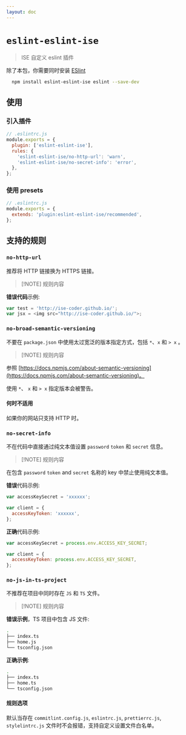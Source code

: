 ```yaml
---
layout: doc
---
```


# `eslint-eslint-ise`

> ISE 自定义 eslint 插件

除了本包，你需要同时安装 [ESlint](https://eslint.org/)

``` bash
  npm install eslint-eslint-ise eslint --save-dev
```

## 使用

### 引入插件

```js
// .eslintrc.js
module.exports = {
  plugin: ['eslint-eslint-ise'],
  rules: {
    'eslint-eslint-ise/no-http-url': 'warn',
    'eslint-eslint-ise/no-secret-info': 'error',
  },
};
```

### 使用 presets

```js
// .eslintrc.js
module.exports = {
  extends: 'plugin:eslint-eslint-ise/recommended',
};
```

## 支持的规则

### `no-http-url`

推荐将 HTTP 链接换为 HTTPS 链接。

> [!NOTE] 规则内容

**错误代码**示例:

```js
var test = 'http://ise-coder.github.io/';
var jsx = <img src="http://ise-coder.github.io/">;
```

### `no-broad-semantic-versioning`

不要在 `package.json` 中使用太过宽泛的版本指定方式，包括 `*`、`x` 和 `> x` 。

> [!NOTE] 规则内容

参照 [https://docs.npmjs.com/about-semantic-versioning](https://docs.npmjs.com/about-semantic-versioning)。

使用 `*`、 `x` 和 `> x` 指定版本会被警告。

#### 何时不适用

如果你的网站只支持 HTTP 时。

### `no-secret-info`

不在代码中直接通过纯文本值设置 `password` `token` 和 `secret` 信息。

> [!NOTE] 规则内容

在包含 `password` `token` and `secret` 名称的 key 中禁止使用纯文本值。

**错误**代码示例:

```js
var accessKeySecret = 'xxxxxx';

var client = {
  accessKeyToken: 'xxxxxx',
};
```

**正确**代码示例:

```js
var accessKeySecret = process.env.ACCESS_KEY_SECRET;

var client = {
  accessKeyToken: process.env.ACCESS_KEY_SECRET,
};
```

### `no-js-in-ts-project`

不推荐在项目中同时存在 `JS` 和 `TS` 文件。

> [!NOTE] 规则内容

**错误示例**，TS 项目中包含 JS 文件:

```Bash
.
├── index.ts
├── home.js
└── tsconfig.json
```

**正确示例**:

```Bash
.
├── index.ts
├── home.ts
└── tsconfig.json
```

#### 规则选项

默认当存在 `commitlint.config.js`, `eslintrc.js`, `prettierrc.js`, `stylelintrc.js` 文件时不会报错，支持自定义设置文件白名单。
